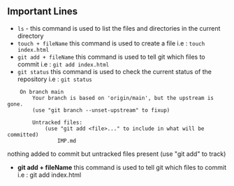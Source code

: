 ## Important Lines

* ```ls``` - this command is used to list the files and directories in the current directory
* ```touch + fileName```  this command is used to create a file
i.e : ```touch index.html```
* ```git add + fileName``` this command is used to tell git which files to commit
i.e : ```git add index.html```
* ```git status``` this command is used to check the current status of the repository
i.e : ```git status ```
```
    On branch main
        Your branch is based on 'origin/main', but the upstream is gone.
        (use "git branch --unset-upstream" to fixup)

        Untracked files:
            (use "git add <file>..." to include in what will be committed)
                IMP.md
```
nothing added to commit but untracked files present (use "git add" to track)


* **git add + fileName** this command is used to tell git which files to commit
i.e : git add index.html

